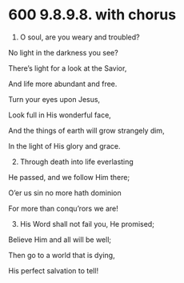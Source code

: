# 600 9.8.9.8. with chorus

1.  O soul, are you weary and troubled?

No light in the darkness you see?

There’s light for a look at the Savior,

And life more abundant and free.

Turn your eyes upon Jesus,

Look full in His wonderful face,

And the things of earth will grow strangely dim,

In the light of His glory and grace.

2.  Through death into life everlasting

He passed, and we follow Him there;

O’er us sin no more hath dominion

For more than conqu’rors we are!

3.  His Word shall not fail you, He promised;

Believe Him and all will be well;

Then go to a world that is dying,

His perfect salvation to tell!


